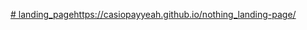 [# landing_page](https://casiopayyeah.github.io/nothing_landing-page/)https://casiopayyeah.github.io/nothing_landing-page/
